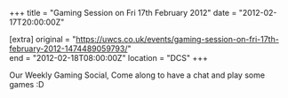 +++
title = "Gaming Session on Fri 17th February 2012"
date = "2012-02-17T20:00:00Z"

[extra]
original = "https://uwcs.co.uk/events/gaming-session-on-fri-17th-february-2012-1474489059793/"    
end = "2012-02-18T08:00:00Z"
location = "DCS"
+++

Our Weekly Gaming Social, Come along to have a chat and play some games :D

